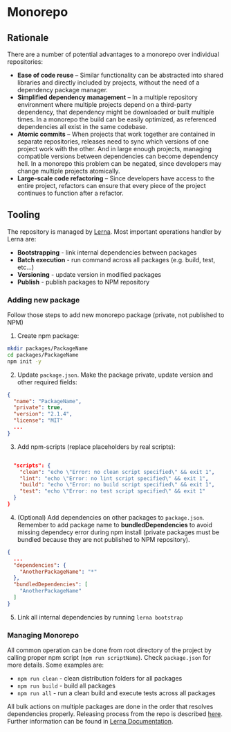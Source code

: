# Monorepo

## Rationale
There are a number of potential advantages to a monorepo over individual repositories:
- **Ease of code reuse** – Similar functionality can be abstracted into shared libraries and directly included by projects, without the need of a dependency package manager.
- **Simplified dependency management** – In a multiple repository environment where multiple projects depend on a third-party dependency, that dependency might be downloaded or built multiple times. In a monorepo the build can be easily optimized, as referenced dependencies all exist in the same codebase.
- **Atomic commits** – When projects that work together are contained in separate repositories, releases need to sync which versions of one project work with the other. And in large enough projects, managing compatible versions between dependencies can become dependency hell. In a monorepo this problem can be negated, since developers may change multiple projects atomically.
- **Large-scale code refactoring** – Since developers have access to the entire project, refactors can ensure that every piece of the project continues to function after a refactor.

## Tooling
The repository is managed by [Lerna](https://github.com/lerna/lerna). Most important operations handler by Lerna are:

- **Bootstrapping** - link internal dependencies between packages
- **Batch execution** - run command across all packages (e.g. build, test, etc...)
- **Versioning** - update version in modified packages
- **Publish** - publish packages to NPM repository

### Adding new package
Follow those steps to add new monorepo package (private, not published to NPM)

1. Create npm package:
```bash
mkdir packages/PackageName
cd packages/PackageName
npm init -y
```
2. Update `package.json`. Make the package private, update version and other required fields:
```json
{
  "name": "PackageName",
  "private": true,
  "version": "2.1.4",
  "license": "MIT"
  ...
}
```
3. Add npm-scripts (replace placeholders by real scripts):
```json

  "scripts": {
    "clean": "echo \"Error: no clean script specified\" && exit 1",
    "lint": "echo \"Error: no lint script specified\" && exit 1",
    "build": "echo \"Error: no build script specified\" && exit 1",
    "test": "echo \"Error: no test script specified\" && exit 1"
  }
}
```
4. (Optional) Add dependencies on other packages to `package.json`. Remember to add package name to **bundledDependencies** to avoid missing dependecy error during npm install (private packages must be bundled because they are not published to NPM repository).
```json
{
  ...
  "dependencies": {
    "AnotherPackageName": "*"
  },
  "bundledDependencies": [
    "AnotherPackageName"
  ]
}
```
5. Link all internal dependencies by running `lerna bootstrap`

### Managing Monorepo

All common operation can be done from root directory of the project by calling proper npm script (`npm run scriptName`). Check `package.json` for more details. Some examples are:

- `npm run clean` - clean distribution folders for all packages
- `npm run build` - build all packages
- `npm run all` - run a clean build and execute tests across all packages

All bulk actions on multiple packages are done in the order that resolves dependencies properly. Releasing process from the repo is described [here](release.md). Further information can be found in [Lerna Documentation](https://github.com/lerna/lerna).
